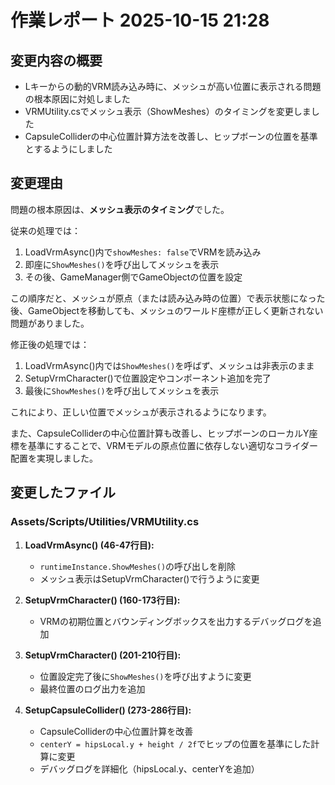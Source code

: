 # 作業レポート 2025-10-15 21:28

## 変更内容の概要

- Lキーからの動的VRM読み込み時に、メッシュが高い位置に表示される問題の根本原因に対処しました
- VRMUtility.csでメッシュ表示（ShowMeshes）のタイミングを変更しました
- CapsuleColliderの中心位置計算方法を改善し、ヒップボーンの位置を基準とするようにしました

## 変更理由

問題の根本原因は、**メッシュ表示のタイミング**でした。

従来の処理では：
1. LoadVrmAsync()内で`showMeshes: false`でVRMを読み込み
2. 即座に`ShowMeshes()`を呼び出してメッシュを表示
3. その後、GameManager側でGameObjectの位置を設定

この順序だと、メッシュが原点（または読み込み時の位置）で表示状態になった後、GameObjectを移動しても、メッシュのワールド座標が正しく更新されない問題がありました。

修正後の処理では：
1. LoadVrmAsync()内では`ShowMeshes()`を呼ばず、メッシュは非表示のまま
2. SetupVrmCharacter()で位置設定やコンポーネント追加を完了
3. 最後に`ShowMeshes()`を呼び出してメッシュを表示

これにより、正しい位置でメッシュが表示されるようになります。

また、CapsuleColliderの中心位置計算も改善し、ヒップボーンのローカルY座標を基準にすることで、VRMモデルの原点位置に依存しない適切なコライダー配置を実現しました。

## 変更したファイル

### Assets/Scripts/Utilities/VRMUtility.cs

1. **LoadVrmAsync() (46-47行目):**
   - `runtimeInstance.ShowMeshes()`の呼び出しを削除
   - メッシュ表示はSetupVrmCharacter()で行うように変更

2. **SetupVrmCharacter() (160-173行目):**
   - VRMの初期位置とバウンディングボックスを出力するデバッグログを追加

3. **SetupVrmCharacter() (201-210行目):**
   - 位置設定完了後に`ShowMeshes()`を呼び出すように変更
   - 最終位置のログ出力を追加

4. **SetupCapsuleCollider() (273-286行目):**
   - CapsuleColliderの中心位置計算を改善
   - `centerY = hipsLocal.y + height / 2f`でヒップの位置を基準にした計算に変更
   - デバッグログを詳細化（hipsLocal.y、centerYを追加）
